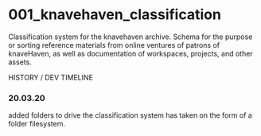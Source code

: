 # 001_knavehaven_classification
Classification system for the knavehaven archive. Schema for the purpose or sorting reference materials from online ventures of patrons of knaveHaven, as well as documentation of workspaces, projects, and other assets.



HISTORY / DEV TIMELINE

### 20.03.20

added folders to drive
the classification system has taken on the form of a folder filesystem.
